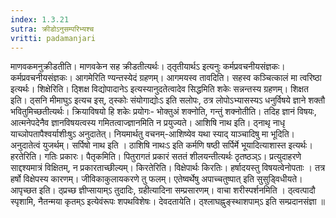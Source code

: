 ```yaml
---
index: 1.3.21
sutra: क्रीडोऽनुसम्परिभ्यश्च
vritti: padamanjari
---
```


 माणवकमनुक्रीडतीति। माणवकेन सह क्रीडतीत्यर्थः। ठ्तृतीयार्थऽ इत्यनुः कर्मप्रवचनीयसंज्ञकः। कर्मप्रवचनीयसंज्ञकः। आगमेरिति ण्यन्तस्येदं ग्रहणम्। आगमयस्व तावदिति। सहस्व कञ्चित्कालं मा त्वरिष्ठा इत्यर्थः। शिक्षेरिति। ठ्शिक्ष विद्योपादानेऽ इत्यस्यानुदतेत्वादेव सिद्धमिति शकेः सन्नन्तस्य ग्रहणम्। शिक्षत इति। ठ्सनि मीमाघुऽ इत्यच इस्, ठ्स्कोः संयोगाद्योःऽ इति सलोपः, ठत्र लोपोऽभ्यासस्यऽ धनुर्विषये ज्ञाने शक्तौ भवितुमिच्छतीत्यर्थः। क्रियाविषयो हि शकेः प्रयोगः- भोक्तुअं शक्नोति, गन्तुं शक्नोतीति। तदिह ज्ञानं विषयः, आत्मनेपदेनैव ज्ञानविषयत्वस्य गमितत्वाज्ज्ञानमिति न प्रयुज्यते। आशिषि नाथ इति। ठ्नाथृ नाधृ याच्ञोपतापैश्वर्याशीःषुऽ अनुदातेत्। नियमार्थतु वचनम्-आशिष्येव यथा स्याद् याञ्चादिषु मा भूदिति। अनुदातेत्वं युजर्थम्। सर्पिषो नाथ इति । ठाशिषि नाथःऽ इति कर्मणि षष्ठी सर्पिर्मे भूयादित्याशास्त इत्यर्थः। हरतेरिति। गतिः प्रकारः। पैतृकमिति। पितुरागतं प्रकारं सततं शीलयन्तीत्यर्थः ठृतष्ठञ्ऽ। प्रत्युदाहरणे साद्दश्यमात्रं विक्षितम्, न प्रकारताच्छील्यम्। किरतेरिति। विक्षेपार्थः किरतिः। हर्षादयस्तु विषयत्वेनोपताः । तत्र हर्षो विक्षेपस्य कारणम्। जीविकाकुलायकरणे तु फलम्। एतेष्वर्थेषु अपाच्चतुष्पात् इति सुसुड्विधीयते। आपृच्छत इति। ठ्प्रच्छ ज्ञीप्सायाम्ऽ तुदादिः, ग्रहीत्यादिना सम्प्रसारणम्। वाचा शरीस्पर्शनमिति । ठ्त्वत्पादौ स्पृशामि, नैतन्मया कृतम्ऽ इत्येवंरूपः शपथविशेषः। देवदतायेति। ठ्श्लाघह्नुङ्स्थाशपाम्ऽ इति सम्प्रदानसंज्ञा ॥